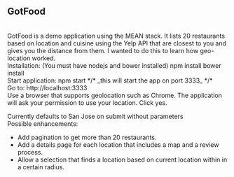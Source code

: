 <h2>GotFood</h2>
<br/>
GotFood is a demo application using the MEAN stack. It lists 20 restaurants based on location
and cuisine using the Yelp API that are closest to you and gives you the distance from them.
I wanted to do this to learn how geo-location worked.
<br/>
Installation: (You must have nodejs and bower installed)
npm install
bower install
<br/>
Start application:
npm start */* _this will start the app on port 3333_ */*
<br/>
Go to: http://localhost:3333
<br/>
Use a browser that supports geolocation such as Chrome.
The application will ask your permission to use your location. Click yes.

Currently defaults to San Jose on submit without parameters
<br/>
Possible enhancements:
-   Add pagination to get more than 20 restaurants.
-   Add a details page for each location that includes a map and a review process.
-   Allow a selection that finds a location based on current location within in a certain radius.
